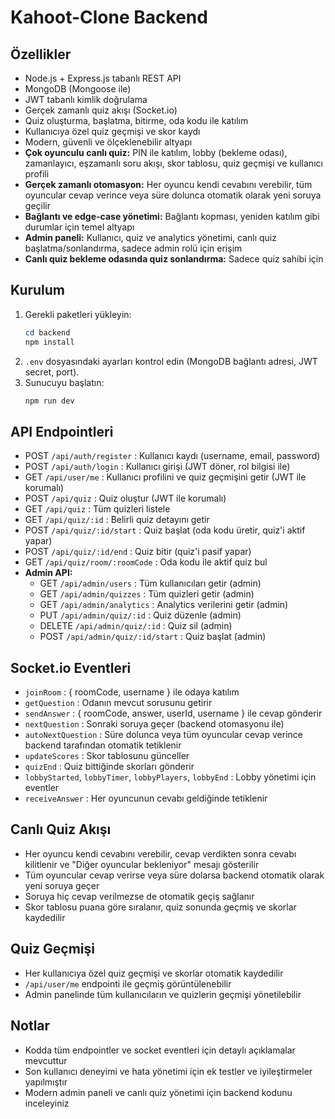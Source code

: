 # Kahoot-Clone Backend

## Özellikler
- Node.js + Express.js tabanlı REST API
- MongoDB (Mongoose ile)
- JWT tabanlı kimlik doğrulama
- Gerçek zamanlı quiz akışı (Socket.io)
- Quiz oluşturma, başlatma, bitirme, oda kodu ile katılım
- Kullanıcıya özel quiz geçmişi ve skor kaydı
- Modern, güvenli ve ölçeklenebilir altyapı
- **Çok oyunculu canlı quiz:** PIN ile katılım, lobby (bekleme odası), zamanlayıcı, eşzamanlı soru akışı, skor tablosu, quiz geçmişi ve kullanıcı profili
- **Gerçek zamanlı otomasyon:** Her oyuncu kendi cevabını verebilir, tüm oyuncular cevap verince veya süre dolunca otomatik olarak yeni soruya geçilir
- **Bağlantı ve edge-case yönetimi:** Bağlantı kopması, yeniden katılım gibi durumlar için temel altyapı
- **Admin paneli:** Kullanıcı, quiz ve analytics yönetimi, canlı quiz başlatma/sonlandırma, sadece admin rolü için erişim
- **Canlı quiz bekleme odasında quiz sonlandırma:** Sadece quiz sahibi için

## Kurulum
1. Gerekli paketleri yükleyin:
   ```powershell
   cd backend
   npm install
   ```
2. `.env` dosyasındaki ayarları kontrol edin (MongoDB bağlantı adresi, JWT secret, port).
3. Sunucuyu başlatın:
   ```powershell
   npm run dev
   ```

## API Endpointleri
- POST `/api/auth/register` : Kullanıcı kaydı (username, email, password)
- POST `/api/auth/login` : Kullanıcı girişi (JWT döner, rol bilgisi ile)
- GET `/api/user/me` : Kullanıcı profilini ve quiz geçmişini getir (JWT ile korumalı)
- POST `/api/quiz` : Quiz oluştur (JWT ile korumalı)
- GET `/api/quiz` : Tüm quizleri listele
- GET `/api/quiz/:id` : Belirli quiz detayını getir
- POST `/api/quiz/:id/start` : Quiz başlat (oda kodu üretir, quiz'i aktif yapar)
- POST `/api/quiz/:id/end` : Quiz bitir (quiz'i pasif yapar)
- GET `/api/quiz/room/:roomCode` : Oda kodu ile aktif quiz bul
- **Admin API:**
  - GET `/api/admin/users` : Tüm kullanıcıları getir (admin)
  - GET `/api/admin/quizzes` : Tüm quizleri getir (admin)
  - GET `/api/admin/analytics` : Analytics verilerini getir (admin)
  - PUT `/api/admin/quiz/:id` : Quiz düzenle (admin)
  - DELETE `/api/admin/quiz/:id` : Quiz sil (admin)
  - POST `/api/admin/quiz/:id/start` : Quiz başlat (admin)

## Socket.io Eventleri
- `joinRoom` : { roomCode, username } ile odaya katılım
- `getQuestion` : Odanın mevcut sorusunu getirir
- `sendAnswer` : { roomCode, answer, userId, username } ile cevap gönderir
- `nextQuestion` : Sonraki soruya geçer (backend otomasyonu ile)
- `autoNextQuestion` : Süre dolunca veya tüm oyuncular cevap verince backend tarafından otomatik tetiklenir
- `updateScores` : Skor tablosunu günceller
- `quizEnd` : Quiz bittiğinde skorları gönderir
- `lobbyStarted`, `lobbyTimer`, `lobbyPlayers`, `lobbyEnd` : Lobby yönetimi için eventler
- `receiveAnswer` : Her oyuncunun cevabı geldiğinde tetiklenir

## Canlı Quiz Akışı
- Her oyuncu kendi cevabını verebilir, cevap verdikten sonra cevabı kilitlenir ve "Diğer oyuncular bekleniyor" mesajı gösterilir
- Tüm oyuncular cevap verirse veya süre dolarsa backend otomatik olarak yeni soruya geçer
- Soruya hiç cevap verilmezse de otomatik geçiş sağlanır
- Skor tablosu puana göre sıralanır, quiz sonunda geçmiş ve skorlar kaydedilir

## Quiz Geçmişi
- Her kullanıcıya özel quiz geçmişi ve skorlar otomatik kaydedilir
- `/api/user/me` endpointi ile geçmiş görüntülenebilir
- Admin panelinde tüm kullanıcıların ve quizlerin geçmişi yönetilebilir

## Notlar
- Kodda tüm endpointler ve socket eventleri için detaylı açıklamalar mevcuttur
- Son kullanıcı deneyimi ve hata yönetimi için ek testler ve iyileştirmeler yapılmıştır
- Modern admin paneli ve canlı quiz yönetimi için backend kodunu inceleyiniz
